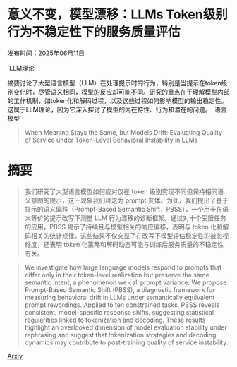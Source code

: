 # 意义不变，模型漂移：LLMs Token级别行为不稳定性下的服务质量评估

发布时间：2025年06月11日

`LLM理论

摘要讨论了大型语言模型（LLM）在处理提示时的行为，特别是当提示在token级别变化时，尽管语义相同，模型的反应却可能不同。研究的重点在于理解模型内部的工作机制，如token化和解码过程，以及这些过程如何影响模型的输出稳定性。这属于LLM理论，因为它深入探讨了模型的内在特性、行为和潜在的问题。` `语言模型`

> When Meaning Stays the Same, but Models Drift: Evaluating Quality of Service under Token-Level Behavioral Instability in LLMs

# 摘要

> 我们研究了大型语言模型如何应对仅在 token 级别实现不同但保持相同语义意图的提示，这一现象我们称之为 prompt 变体。为此，我们提出了基于提示的语义偏移（Prompt-Based Semantic Shift，PBSS），一个用于在语义等价的提示改写下测量 LLM 行为漂移的诊断框架。通过对十个受限任务的应用，PBSS 揭示了持续且与模型相关的响应偏移，表明与 token 化和解码相关的统计规律。这些结果不仅突显了在改写下模型评估稳定性的被忽视维度，还表明 token 化策略和解码动态可能与训练后服务质量的不稳定性有关。

> We investigate how large language models respond to prompts that differ only in their token-level realization but preserve the same semantic intent, a phenomenon we call prompt variance. We propose Prompt-Based Semantic Shift (PBSS), a diagnostic framework for measuring behavioral drift in LLMs under semantically equivalent prompt rewordings. Applied to ten constrained tasks, PBSS reveals consistent, model-specific response shifts, suggesting statistical regularities linked to tokenization and decoding. These results highlight an overlooked dimension of model evaluation stability under rephrasing and suggest that tokenization strategies and decoding dynamics may contribute to post-training quality of service instability.

[Arxiv](https://arxiv.org/abs/2506.10095)